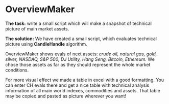 # OverviewMaker

**The task:** write a small script which will make a snapshot of technical picture of main market assets.

**The solution:** We have created a small script, which evaluates technical picture using **CandleHandle** algorithm.

OverviewMaker shows evals of next assets: <i>crude oil, natural gas, gold, silver, NASDAQ, S&P 500, DJ Utility, Hang Seng, Bitcoin, Ethereum.</i> We chose those assets as far as they should represent the whole market conditions.

For more visual effect we made a table in excel with a good formatting. You can enter CH evals there and get a nice table with technical analysis information of all main world indexes, commodities and assets. That table may be copied and pasted as picture wherever you want!
